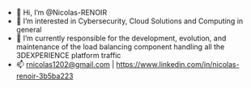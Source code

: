 - 👋 Hi, I’m @Nicolas-RENOIR
- 👀 I’m interested in Cybersecurity, Cloud Solutions and Computing in general
- 🌱 I’m currently responsible for the development, evolution, and maintenance of the load balancing component handling all the 3DEXPERIENCE platform traffic
- 📫 rnicolas1202@gmail.com | https://www.linkedin.com/in/nicolas-renoir-3b5ba223
